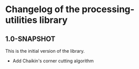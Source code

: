 # Changelog of the processing-utilities library

## 1.0-SNAPSHOT

This is the initial version of the library.

* Add Chaikin's corner cutting algorithm
